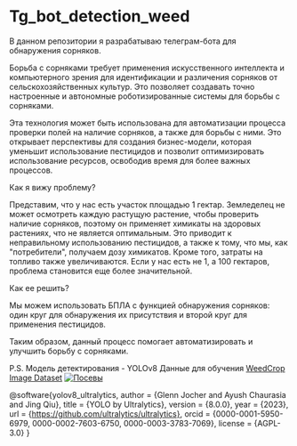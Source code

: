 # Tg_bot_detection_weed
В данном репозитории я разрабатываю телеграм-бота для обнаружения сорняков.

Борьба с сорняками требует применения искусственного интеллекта и компьютерного зрения для идентификации и различения сорняков от сельскохозяйственных культур. Это позволяет создавать точно настроенные и автономные роботизированные системы для борьбы с сорняками.

Эта технология может быть использована для автоматизации процесса проверки полей на наличие сорняков, а также для борьбы с ними. Это открывает перспективы для создания бизнес-модели, которая уменьшит использование пестицидов и позволит оптимизировать использование ресурсов, освободив время для более важных процессов.

Как я вижу проблему?

Представим, что у нас есть участок площадью 1 гектар. Земледелец не может осмотреть каждую растущую растение, чтобы проверить наличие сорняков, поэтому он применяет химикаты на здоровых растениях, что не является оптимальным. Это приводит к неправильному использованию пестицидов, а также к тому, что мы, как "потребители", получаем дозу химикатов. Кроме того, затраты на топливо также увеличиваются. Если у нас есть не 1, а 100 гектаров, проблема становится еще более значительной.

Как ее решить?

Мы можем использовать БПЛА с функцией обнаружения сорняков: один круг для обнаружения их присутствия и второй круг для применения пестицидов.

Таким образом, данный процесс помогает автоматизировать и улучшить борьбу с сорняками.

P.S. Модель детектирования - YOLOv8
Данные для обучения [WeedCrop Image Dataset](http://https://www.kaggle.com/datasets/vinayakshanawad/weedcrop-image-dataset)
[![Посевы](https://storage.googleapis.com/kaggle-datasets-images/2307840/3883792/ab12ef9d9680e02e8dc55a0b49aa91fa/dataset-cover.jpg?t=2022-06-30-11-38-03)](https://storage.googleapis.com/kaggle-datasets-images/2307840/3883792/ab12ef9d9680e02e8dc55a0b49aa91fa/dataset-cover.jpg?t=2022-06-30-11-38-03)


@software{yolov8_ultralytics,
  author       = {Glenn Jocher and Ayush Chaurasia and Jing Qiu},
  title        = {YOLO by Ultralytics},
  version      = {8.0.0},
  year         = {2023},
  url          = {https://github.com/ultralytics/ultralytics},
  orcid        = {0000-0001-5950-6979, 0000-0002-7603-6750, 0000-0003-3783-7069},
  license      = {AGPL-3.0}
}
